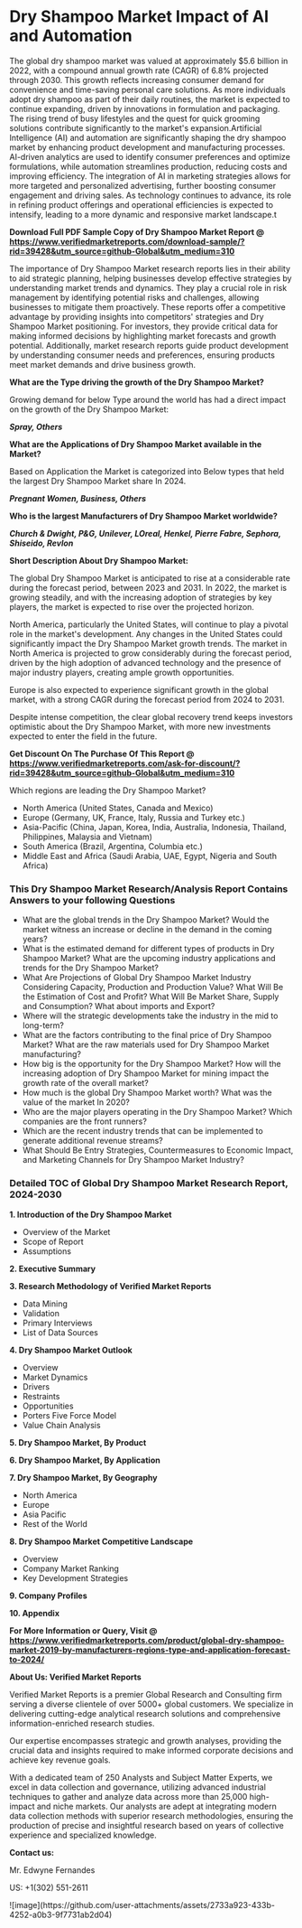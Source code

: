 <h1>Dry Shampoo Market Impact of AI and Automation</h1>The global dry shampoo market was valued at approximately $5.6 billion in 2022, with a compound annual growth rate (CAGR) of 6.8% projected through 2030. This growth reflects increasing consumer demand for convenience and time-saving personal care solutions. As more individuals adopt dry shampoo as part of their daily routines, the market is expected to continue expanding, driven by innovations in formulation and packaging. The rising trend of busy lifestyles and the quest for quick grooming solutions contribute significantly to the market's expansion.Artificial Intelligence (AI) and automation are significantly shaping the dry shampoo market by enhancing product development and manufacturing processes. AI-driven analytics are used to identify consumer preferences and optimize formulations, while automation streamlines production, reducing costs and improving efficiency. The integration of AI in marketing strategies allows for more targeted and personalized advertising, further boosting consumer engagement and driving sales. As technology continues to advance, its role in refining product offerings and operational efficiencies is expected to intensify, leading to a more dynamic and responsive market landscape.t</p><p id="" class=""><strong>Download Full PDF Sample Copy of Dry Shampoo Market Report @ <a href="https://www.verifiedmarketreports.com/download-sample/?rid=39428&utm_source=github-Global&utm_medium=310" target="_blank">https://www.verifiedmarketreports.com/download-sample/?rid=39428&utm_source=github-Global&utm_medium=310</a></strong></p><p>The importance of&nbsp;Dry Shampoo Market research reports lies in their ability to aid strategic planning, helping businesses develop effective strategies by understanding market trends and dynamics. They play a crucial role in risk management by identifying potential risks and challenges, allowing businesses to mitigate them proactively. These reports offer a competitive advantage by providing insights into competitors' strategies and Dry Shampoo Market positioning. For investors, they provide critical data for making informed decisions by highlighting market forecasts and growth potential. Additionally, market research reports guide product development by understanding consumer needs and preferences, ensuring products meet market demands and drive business growth.</p><p><strong>What are the&nbsp;Type driving the growth of the Dry Shampoo Market?</strong></p><p id="" class="">Growing demand for below Type around the world has had a direct impact on the growth of the Dry Shampoo Market:</p><em><strong>Spray, Others</strong></em></p><strong>What are the&nbsp;Applications&nbsp;of Dry Shampoo Market available in the Market?</strong></p><p id="" class="">Based on Application the Market is categorized into Below types that held the largest Dry Shampoo Market share In 2024.</p><em><strong>Pregnant Women, Business, Others</strong></em></p><strong>Who is the largest Manufacturers of Dry Shampoo Market worldwide?</strong></p><p><em><strong>Church & Dwight, P&G, Unilever, LOreal, Henkel, Pierre Fabre, Sephora, Shiseido, Revlon</strong></em></p><p id="" class=""><strong>Short Description About Dry Shampoo Market:</strong></p><p>The global Dry Shampoo Market is anticipated to rise at a considerable rate during the forecast period, between 2023 and 2031. In 2022, the market is growing steadily, and with the increasing adoption of strategies by key players, the market is expected to rise over the projected horizon.</p><p>North America, particularly the United States, will continue to play a pivotal role in the market's development. Any changes in the United States could significantly impact the Dry Shampoo Market growth trends. The market in North America is projected to grow considerably during the forecast period, driven by the high adoption of advanced technology and the presence of major industry players, creating ample growth opportunities.</p><p>Europe is also expected to experience significant growth in the global market, with a strong CAGR during the forecast period from 2024 to 2031.</p><p>Despite intense competition, the clear global recovery trend keeps investors optimistic about the Dry Shampoo Market, with more new investments expected to enter the field in the future.</p><p id="" class=""><strong>Get Discount On The Purchase Of This Report @ <a href="https://www.verifiedmarketreports.com/ask-for-discount/?rid=39428&utm_source=github-Global&utm_medium=310" target="_blank">https://www.verifiedmarketreports.com/ask-for-discount/?rid=39428&utm_source=github-Global&utm_medium=310</a></strong></p>Which regions are leading the Dry Shampoo Market?</p><ul><li>North America (United States, Canada and Mexico)</li><li>Europe (Germany, UK, France, Italy, Russia and Turkey etc.)</li><li>Asia-Pacific (China, Japan, Korea, India, Australia, Indonesia, Thailand, Philippines, Malaysia and Vietnam)</li><li>South America (Brazil, Argentina, Columbia etc.)</li><li>Middle East and Africa (Saudi Arabia, UAE, Egypt, Nigeria and South Africa)</li></ul><h3 id="" class="">This Dry Shampoo Market Research/Analysis Report Contains Answers to your following Questions</h3><ul><li>What are the global trends in the Dry Shampoo Market? Would the market witness an increase or decline in the demand in the coming years?</li><li>What is the estimated demand for different types of products in Dry Shampoo Market? What are the upcoming industry applications and trends for the Dry Shampoo Market?</li><li>What Are Projections of Global Dry Shampoo Market Industry Considering Capacity, Production and Production Value? What Will Be the Estimation of Cost and Profit? What Will Be Market Share, Supply and Consumption? What about imports and Export?</li><li>Where will the strategic developments take the industry in the mid to long-term?</li><li>What are the factors contributing to the final price of Dry Shampoo Market? What are the raw materials used for Dry Shampoo Market manufacturing?</li><li>How big is the opportunity for the Dry Shampoo Market? How will the increasing adoption of Dry Shampoo Market for mining impact the growth rate of the overall market?</li><li>How much is the global Dry Shampoo Market worth? What was the value of the market In 2020?</li><li>Who are the major players operating in the Dry Shampoo Market? Which companies are the front runners?</li><li>Which are the recent industry trends that can be implemented to generate additional revenue streams?</li><li>What Should Be Entry Strategies, Countermeasures to Economic Impact, and Marketing Channels for Dry Shampoo Market Industry?</li></ul><h3 id="" class="">Detailed TOC of Global Dry Shampoo Market Research Report, 2024-2030</h3><p id="" class=""><strong>1. Introduction of the Dry Shampoo Market</strong></p><ul><li>Overview of the Market</li><li>Scope of Report</li><li>Assumptions</li></ul><p id="" class=""><strong>2. Executive Summary</strong></p><p id="" class=""><strong>3. Research Methodology of Verified Market Reports</strong></p><ul><li>Data Mining</li><li>Validation</li><li>Primary Interviews</li><li>List of Data Sources</li></ul><p id="" class=""><strong>4. Dry Shampoo Market Outlook</strong></p><ul><li>Overview</li><li>Market Dynamics</li><li>Drivers</li><li>Restraints</li><li>Opportunities</li><li>Porters Five Force Model</li><li>Value Chain Analysis</li></ul><p id="" class=""><strong>5. Dry Shampoo Market, By Product</strong></p><p id="" class=""><strong>6. Dry Shampoo Market, By Application</strong></p><p id="" class=""><strong>7. Dry Shampoo Market, By Geography</strong></p><ul><li>North America</li><li>Europe</li><li>Asia Pacific</li><li>Rest of the World</li></ul><p id="" class=""><strong>8. Dry Shampoo Market Competitive Landscape</strong></p><ul><li>Overview</li><li>Company Market Ranking</li><li>Key Development Strategies</li></ul><p id="" class=""><strong>9. Company Profiles</strong></p><p id="" class=""><strong>10. Appendix</strong></p><p id="" class=""><strong>For More Information or Query, Visit @ <a href="https://www.verifiedmarketreports.com/product/global-dry-shampoo-market-2019-by-manufacturers-regions-type-and-application-forecast-to-2024/" target="_blank">https://www.verifiedmarketreports.com/product/global-dry-shampoo-market-2019-by-manufacturers-regions-type-and-application-forecast-to-2024/</a></strong></p><p id="" class=""><strong>About Us: Verified Market Reports</strong></p><p id="" class="">Verified Market Reports is a premier Global Research and Consulting firm serving a diverse clientele of over 5000+ global customers. We specialize in delivering cutting-edge analytical research solutions and comprehensive information-enriched research studies.</p><p id="" class="">Our expertise encompasses strategic and growth analyses, providing the crucial data and insights required to make informed corporate decisions and achieve key revenue goals.</p><p id="" class="">With a dedicated team of 250 Analysts and Subject Matter Experts, we excel in data collection and governance, utilizing advanced industrial techniques to gather and analyze data across more than 25,000 high-impact and niche markets. Our analysts are adept at integrating modern data collection methods with superior research methodologies, ensuring the production of precise and insightful research based on years of collective experience and specialized knowledge.</p><p id="" class=""><strong>Contact us:</strong></p><p id="" class="">Mr. Edwyne Fernandes</p><p id="" class="">US: +1(302) 551-2611</p>
![image](https://github.com/user-attachments/assets/2733a923-433b-4252-a0b3-9f7731ab2d04)
